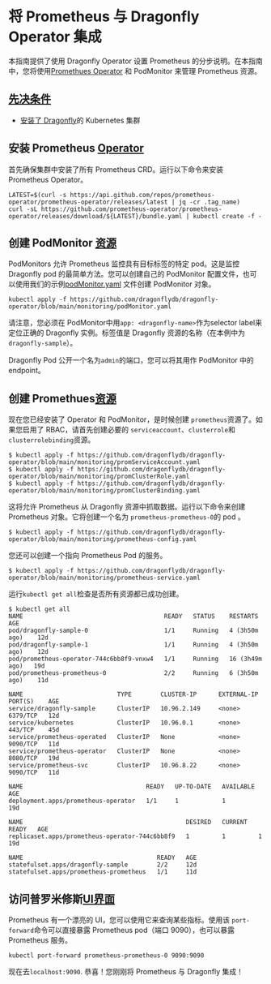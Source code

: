 # 将 Prometheus 与 Dragonfly Operator 集成
本指南提供了使用 Dragonfly Operator 设置 Prometheus 的分步说明。在本指南中，您将使用[Promethues Operator](https://github.com/prometheus-operator/prometheus-operator) 和 PodMonitor 来管理 Prometheus 资源。

## [先决条件](https://www.dragonflydb.io/docs/managing-dragonfly/operator/prometheus-guide#prerequisites "Direct link to Prerequisites")
* [安装了 Dragonfly](https://www.dragonflydb.io/docs/managing-dragonfly/operator/installation)的 Kubernetes 集群

## 安装 Prometheus [Operator](https://www.dragonflydb.io/docs/managing-dragonfly/operator/prometheus-guide#install-prometheus-operator "直接链接到安装 Prometheus Operator")
首先确保集群中安装了所有 Prometheus CRD。运行以下命令来安装 Prometheus Operator。

```Plain Text
LATEST=$(curl -s https://api.github.com/repos/prometheus-operator/prometheus-operator/releases/latest | jq -cr .tag_name)
curl -sL https://github.com/prometheus-operator/prometheus-operator/releases/download/${LATEST}/bundle.yaml | kubectl create -f -
```
## 创建 PodMonitor [资源](https://www.dragonflydb.io/docs/managing-dragonfly/operator/prometheus-guide#create-the-podmonitor-resource%20%22%E5%88%9B%E5%BB%BA%20PodMonitor%20%E8%B5%84%E6%BA%90%E7%9A%84%E7%9B%B4%E6%8E%A5%E9%93%BE%E6%8E%A5%22)
PodMonitors 允许 Prometheus 监控具有目标标签的特定 pod。这是监控 Dragonfly pod 的最简单方法。您可以创建自己的 PodMonitor 配置文件，也可以使用我们的示例[podMonitor.yaml](https://github.com/dragonflydb/dragonfly-operator/blob/main/monitoring/podMonitor.yaml) 文件创建 PodMonitor 对象。

```Plain Text
kubectl apply -f https://github.com/dragonflydb/dragonfly-operator/blob/main/monitoring/podMonitor.yaml
```
请注意，您必须在 PodMonitor中用`app: <dragonfly-name>`作为selector label来定位正确的 Dragonfly 实例。标签值是 Dragonfly 资源的名称（在本例中为`dragonfly-sample`）。

Dragonfly Pod 公开一个名为`admin`的端口，您可以将其用作 PodMonitor 中的endpoint。

## 创建 Promethues[资源](https://www.dragonflydb.io/docs/managing-dragonfly/operator/prometheus-guide#create-promethues-resources "直接链接到创建 Promethues 资源")
现在您已经安装了 Operator 和 PodMonitor，是时候创建 `prometheus`资源了。如果您启用了 RBAC，请首先创建必要的 `serviceaccount`、`clusterrole`和`clusterrolebinding`资源。

```Plain Text
$ kubectl apply -f https://github.com/dragonflydb/dragonfly-operator/blob/main/monitoring/promServiceAccount.yaml
$ kubectl apply -f https://github.com/dragonflydb/dragonfly-operator/blob/main/monitoring/promClusterRole.yaml
$ kubectl apply -f https://github.com/dragonflydb/dragonfly-operator/blob/main/monitoring/promClusterBinding.yaml
```
这将允许 Prometheus 从 Dragonfly 资源中抓取数据。运行以下命令来创建 Prometheus 对象。它将创建一个名为 `prometheus-prometheus-0`的 pod 。

```Plain Text
$ kubectl apply -f https://github.com/dragonflydb/dragonfly-operator/blob/main/monitoring/prometheus-config.yaml
```
您还可以创建一个指向 Prometheus Pod 的服务。

```Plain Text
$ kubectl apply -f https://github.com/dragonflydb/dragonfly-operator/blob/main/monitoring/prometheus-service.yaml
```
运行`kubectl get all`检查是否所有资源都已成功创建。

```Plain Text
$ kubectl get all
NAME                                       READY   STATUS    RESTARTS         AGE
pod/dragonfly-sample-0                     1/1     Running   4 (3h50m ago)    12d
pod/dragonfly-sample-1                     1/1     Running   4 (3h50m ago)    12d
pod/prometheus-operator-744c6bb8f9-vnxw4   1/1     Running   16 (3h49m ago)   19d
pod/prometheus-prometheus-0                2/2     Running   6 (3h50m ago)    11d

NAME                          TYPE        CLUSTER-IP      EXTERNAL-IP   PORT(S)    AGE
service/dragonfly-sample      ClusterIP   10.96.2.149     <none>        6379/TCP   12d
service/kubernetes            ClusterIP   10.96.0.1       <none>        443/TCP    45d
service/prometheus-operated   ClusterIP   None            <none>        9090/TCP   11d
service/prometheus-operator   ClusterIP   None            <none>        8080/TCP   19d
service/prometheus-svc        ClusterIP   10.96.8.22      <none>        9090/TCP   11d

NAME                                  READY   UP-TO-DATE   AVAILABLE   AGE
deployment.apps/prometheus-operator   1/1     1            1           19d

NAME                                             DESIRED   CURRENT   READY   AGE
replicaset.apps/prometheus-operator-744c6bb8f9   1         1         1       19d

NAME                                     READY   AGE
statefulset.apps/dragonfly-sample        2/2     12d
statefulset.apps/prometheus-prometheus   1/1     11d
```
## 访问普罗米修斯[UI界面](https://www.dragonflydb.io/docs/managing-dragonfly/operator/prometheus-guide#access-prometheus-ui "直接链接到访问 Prometheus UI")
Prometheus 有一个漂亮的 UI，您可以使用它来查询某些指标。使用该 `port-forward`命令可以直接暴露 Prometheus pod（端口 9090），也可以暴露 Prometheus 服务。

```Plain Text
kubectl port-forward prometheus-prometheus-0 9090:9090
```
现在去`localhost:9090`. 恭喜！您刚刚将 Prometheus 与 Dragonfly 集成！